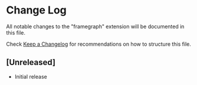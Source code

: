 # Change Log

All notable changes to the "framegraph" extension will be documented in this file.

Check [Keep a Changelog](http://keepachangelog.com/) for recommendations on how to structure this file.

## [Unreleased]

- Initial release